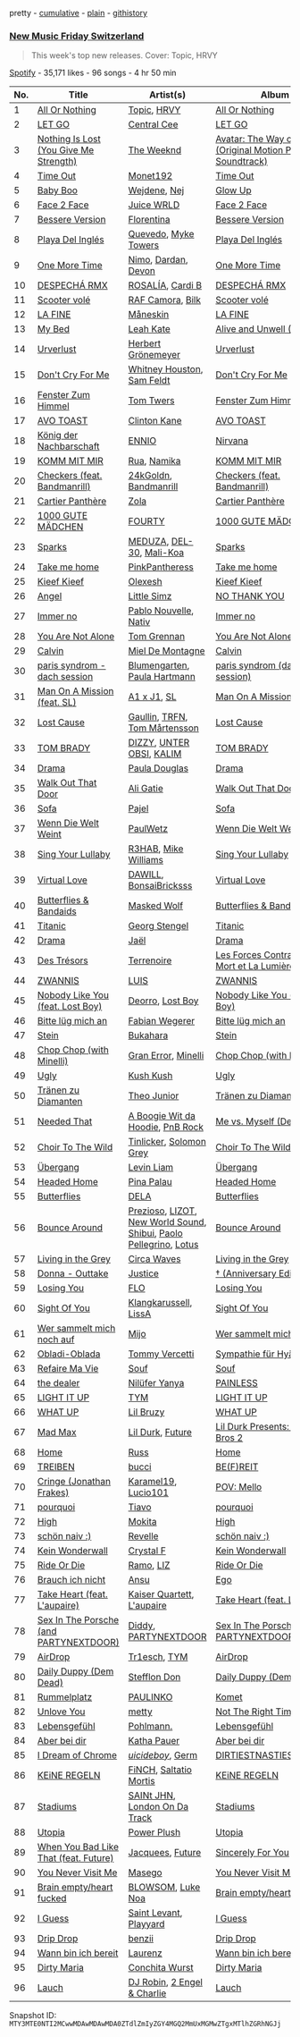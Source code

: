 pretty - [cumulative](/playlists/cumulative/37i9dQZF1DX3crNbt46mRU.md) - [plain](/playlists/plain/37i9dQZF1DX3crNbt46mRU) - [githistory](https://github.githistory.xyz/mackorone/spotify-playlist-archive/blob/main/playlists/plain/37i9dQZF1DX3crNbt46mRU)

### [New Music Friday Switzerland](https://open.spotify.com/playlist/37i9dQZF1DX3crNbt46mRU)

> This week's top new releases\. Cover: Topic, HRVY

[Spotify](https://open.spotify.com/user/spotify) - 35,171 likes - 96 songs - 4 hr 50 min

| No. | Title | Artist(s) | Album | Length |
|---|---|---|---|---|
| 1 | [All Or Nothing](https://open.spotify.com/track/2AcKLW30dJ03qXsGU3RehH) | [Topic](https://open.spotify.com/artist/0u6GtibW46tFX7koQ6uNJZ), [HRVY](https://open.spotify.com/artist/28y6CyJNkGNjJQKrlx4AmN) | [All Or Nothing](https://open.spotify.com/album/1RbpoiBzVURNZ86m1f32y5) | 2:27 |
| 2 | [LET GO](https://open.spotify.com/track/3zkyus0njMCL6phZmNNEeN) | [Central Cee](https://open.spotify.com/artist/5H4yInM5zmHqpKIoMNAx4r) | [LET GO](https://open.spotify.com/album/1QYPAEk2Ksj3WPv3mvoDnL) | 2:54 |
| 3 | [Nothing Is Lost \(You Give Me Strength\)](https://open.spotify.com/track/1DzJbVkBELu6jDu6q0T0tk) | [The Weeknd](https://open.spotify.com/artist/1Xyo4u8uXC1ZmMpatF05PJ) | [Avatar: The Way of Water \(Original Motion Picture Soundtrack\)](https://open.spotify.com/album/4M2Mf4pmARKGVT9MLCe3HA) | 4:27 |
| 4 | [Time Out](https://open.spotify.com/track/73uKQq3MR30dUTBAlvvIFR) | [Monet192](https://open.spotify.com/artist/60uPSVM3svOL8kZ3Wkb3Zw) | [Time Out](https://open.spotify.com/album/6Ox71tH8ioLqqBbRQhrHDG) | 2:40 |
| 5 | [Baby Boo](https://open.spotify.com/track/3uuSSAMq7Otspek5jPLVU3) | [Wejdene](https://open.spotify.com/artist/1SxuyHZnLUFyFHGzdGaxZk), [Nej](https://open.spotify.com/artist/3BQ9mWlgFRfMr5EdNfc10a) | [Glow Up](https://open.spotify.com/album/5lxGXboLgqONmIT50uLRO9) | 2:50 |
| 6 | [Face 2 Face](https://open.spotify.com/track/6L4XGeAdRRC32vVJpp8MdM) | [Juice WRLD](https://open.spotify.com/artist/4MCBfE4596Uoi2O4DtmEMz) | [Face 2 Face](https://open.spotify.com/album/4Ql8xPz3NjoScZ4yM3fNFh) | 2:04 |
| 7 | [Bessere Version](https://open.spotify.com/track/1z6c3dSrs6moawTgJ37gIT) | [Florentina](https://open.spotify.com/artist/7adCbfW9aRcBxWhuuSNXTo) | [Bessere Version](https://open.spotify.com/album/0shWOBCKRlvERwwkMaCP0J) | 2:32 |
| 8 | [Playa Del Inglés](https://open.spotify.com/track/2t6IxTASaSFkZEt61tQ6W6) | [Quevedo](https://open.spotify.com/artist/52iwsT98xCoGgiGntTiR7K), [Myke Towers](https://open.spotify.com/artist/7iK8PXO48WeuP03g8YR51W) | [Playa Del Inglés](https://open.spotify.com/album/1MgW79L1nRyxWHOCu4nxR9) | 3:57 |
| 9 | [One More Time](https://open.spotify.com/track/1VkMDzfeKwAxaZN9pIXI2d) | [Nimo](https://open.spotify.com/artist/3ZuBEj9ppJe8GSdKaMTfMN), [Dardan](https://open.spotify.com/artist/3pjq2pDV9RR6VY55wBjVnp), [Devon](https://open.spotify.com/artist/2X22f1pZWsWSp7qgbdGov8) | [One More Time](https://open.spotify.com/album/03ltkIJ2bDKNs7x46heCeE) | 2:50 |
| 10 | [DESPECHÁ RMX](https://open.spotify.com/track/4CD623yLJVvKJxUyzaTqtC) | [ROSALÍA](https://open.spotify.com/artist/7ltDVBr6mKbRvohxheJ9h1), [Cardi B](https://open.spotify.com/artist/4kYSro6naA4h99UJvo89HB) | [DESPECHÁ RMX](https://open.spotify.com/album/4czxiqSwyeZK7y5r9GNWXP) | 2:50 |
| 11 | [Scooter volé](https://open.spotify.com/track/0NOV2gOVEZffjG6ZDQ6mSH) | [RAF Camora](https://open.spotify.com/artist/0Dvx6p8JDyzeOPGmaCIH1L), [Bilk](https://open.spotify.com/artist/5R45oNcDnRCz29ZXOiKeMZ) | [Scooter volé](https://open.spotify.com/album/239snaV4wWXgJ5eS2KGFqt) | 2:45 |
| 12 | [LA FINE](https://open.spotify.com/track/6DPE8tGV9lzKALNnvuY9dS) | [Måneskin](https://open.spotify.com/artist/0lAWpj5szCSwM4rUMHYmrr) | [LA FINE](https://open.spotify.com/album/5eZ98aKCgAQmEYNtueCoJK) | 3:20 |
| 13 | [My Bed](https://open.spotify.com/track/4w7hfP5OC7L8JqTNYvyneq) | [Leah Kate](https://open.spotify.com/artist/6oWOHAOyBUn6aJlKIPJK9r) | [Alive and Unwell \(Deluxe\)](https://open.spotify.com/album/5kmXkrUWjJfIEV5v2tzlTn) | 2:44 |
| 14 | [Urverlust](https://open.spotify.com/track/08eoKjoG3AB6Xxp72ls3tF) | [Herbert Grönemeyer](https://open.spotify.com/artist/5tG5dl5mS2wB5w72YBpsyg) | [Urverlust](https://open.spotify.com/album/6oO7SztbZvwDRg9OfVUOVb) | 3:39 |
| 15 | [Don't Cry For Me](https://open.spotify.com/track/2OUJj5upivZyb4mUCEoQp7) | [Whitney Houston](https://open.spotify.com/artist/6XpaIBNiVzIetEPCWDvAFP), [Sam Feldt](https://open.spotify.com/artist/20gsENnposVs2I4rQ5kvrf) | [Don't Cry For Me](https://open.spotify.com/album/3Dxx5keo6wkJXBwRXdqZUb) | 3:19 |
| 16 | [Fenster Zum Himmel](https://open.spotify.com/track/6EOzseaAhZSwfnSslHwpYc) | [Tom Twers](https://open.spotify.com/artist/6Vg9ZTblAIMeOiRCgyzJzO) | [Fenster Zum Himmel](https://open.spotify.com/album/7FvJvAE8N5Wfw45iLcEcTc) | 2:22 |
| 17 | [AVO TOAST](https://open.spotify.com/track/7B5EbapjMpLuK7A7PJUvxn) | [Clinton Kane](https://open.spotify.com/artist/7okSU80WTrn4LXlyXYbX3P) | [AVO TOAST](https://open.spotify.com/album/4gH45jls1Zx5TSREuO53x9) | 2:41 |
| 18 | [König der Nachbarschaft](https://open.spotify.com/track/5NN5yCExaaQdYLWXWQ9d65) | [ENNIO](https://open.spotify.com/artist/6ztKrKekC3nb3nCBoy9HUt) | [Nirvana](https://open.spotify.com/album/6l917ziBG07nTM0CDjAxwb) | 2:31 |
| 19 | [KOMM MIT MIR](https://open.spotify.com/track/2Nd5xstwUVP4MGgnseTwmQ) | [Rua](https://open.spotify.com/artist/6mEktZc9hTEYmOEBgG9fpw), [Namika](https://open.spotify.com/artist/0HSc7yUdNSosxRb2UJnXlz) | [KOMM MIT MIR](https://open.spotify.com/album/0ygotdcaugyapQAj7zp3uV) | 3:06 |
| 20 | [Checkers \(feat\. Bandmanrill\)](https://open.spotify.com/track/2UUEnFfWx3y3lPKiwHTknQ) | [24kGoldn](https://open.spotify.com/artist/6fWVd57NKTalqvmjRd2t8Z), [Bandmanrill](https://open.spotify.com/artist/2SyMN1PdSuQpZgrYXrkai1) | [Checkers \(feat\. Bandmanrill\)](https://open.spotify.com/album/3xszxg2o7K6EPVBpihMo4n) | 2:41 |
| 21 | [Cartier Panthère](https://open.spotify.com/track/39u64b5XPIpyHn2CP1PJq4) | [Zola](https://open.spotify.com/artist/54kCbQZaZWHnwwj9VP2hn4) | [Cartier Panthère](https://open.spotify.com/album/2sXfEROFW7ZUESK44AXb5j) | 3:05 |
| 22 | [1000 GUTE MÄDCHEN](https://open.spotify.com/track/4XtaGPxSYwu7L4iFldf3Sz) | [FOURTY](https://open.spotify.com/artist/1SnSPHBs8l5iAvoWF0aO05) | [1000 GUTE MÄDCHEN](https://open.spotify.com/album/19Ss4OvXzPLBCOerFhxwCZ) | 2:38 |
| 23 | [Sparks](https://open.spotify.com/track/0SG7XH1L4gMwcXkLuMjDgq) | [MEDUZA](https://open.spotify.com/artist/0xRXCcSX89eobfrshSVdyu), [DEL\-30](https://open.spotify.com/artist/3YUMfiE2ROxoup2bHSUXjU), [Mali\-Koa](https://open.spotify.com/artist/45Dc572GdbJ6Guc8X3UW24) | [Sparks](https://open.spotify.com/album/5OkPS4db29TTA4FAMnbTly) | 2:50 |
| 24 | [Take me home](https://open.spotify.com/track/26AmP3ukYC4Zs9lSGlh55I) | [PinkPantheress](https://open.spotify.com/artist/78rUTD7y6Cy67W1RVzYs7t) | [Take me home](https://open.spotify.com/album/4CykmPXyJzacASnoxR33ns) | 3:20 |
| 25 | [Kieef Kieef](https://open.spotify.com/track/3ML7iagpvfyKJOTZICUYVe) | [Olexesh](https://open.spotify.com/artist/2Z9KL8Zmqx5Sg3cd7Fldhl) | [Kieef Kieef](https://open.spotify.com/album/1QWmrT57vTGSj0456QpdPD) | 2:48 |
| 26 | [Angel](https://open.spotify.com/track/4pGxnHLyli1TLkRFHyBxo0) | [Little Simz](https://open.spotify.com/artist/6eXZu6O7nAUA5z6vLV8NKI) | [NO THANK YOU](https://open.spotify.com/album/57263zG8Md6XZ9lBUPPYCm) | 5:52 |
| 27 | [Immer no](https://open.spotify.com/track/6hoynSwkuRnyfUxowoOLR9) | [Pablo Nouvelle](https://open.spotify.com/artist/2OIJq28O1lXrZ2x3NGSk8P), [Nativ](https://open.spotify.com/artist/7ufLkxlHrq3NRaS1fCHOgq) | [Immer no](https://open.spotify.com/album/6wIJHWXxKaeUprn7grlvrk) | 3:27 |
| 28 | [You Are Not Alone](https://open.spotify.com/track/1p5XERqVW5EnTRoR3I5mBQ) | [Tom Grennan](https://open.spotify.com/artist/5SHxzwjek1Pipl1Yk11UHv) | [You Are Not Alone](https://open.spotify.com/album/68exeZ4qrJuj2Axr5uiKfx) | 2:45 |
| 29 | [Calvin](https://open.spotify.com/track/4FZXNjy9tRM2qrwpEs46Wc) | [Miel De Montagne](https://open.spotify.com/artist/2iGwIqfIXRskkGakunO9sf) | [Calvin](https://open.spotify.com/album/7lN3wA0cM16Sdg1qdF86Yn) | 3:03 |
| 30 | [paris syndrom \- dach session](https://open.spotify.com/track/4cvfB6n4wfSXIvND88VRc1) | [Blumengarten](https://open.spotify.com/artist/5j3YjOV8eusoDutC6yPjhS), [Paula Hartmann](https://open.spotify.com/artist/3Fl31gc0mEUC2H0JWL1vic) | [paris syndrom \(dach session\)](https://open.spotify.com/album/5FXulrsss6KsfQ7izfaTdP) | 2:50 |
| 31 | [Man On A Mission \(feat\. SL\)](https://open.spotify.com/track/1IHPOnF7GswcdGa9F5zBBg) | [A1 x J1](https://open.spotify.com/artist/1WO1hFAkFbeo9tV3uVX7Dy), [SL](https://open.spotify.com/artist/0wY1K9SgxbaRfoFRmSR5x5) | [Man On A Mission \(feat\. SL\)](https://open.spotify.com/album/4r0ZKwHX5xSKFgJjCGbqBE) | 1:54 |
| 32 | [Lost Cause](https://open.spotify.com/track/2aGXKyRGUkpfy8t6QutGF4) | [Gaullin](https://open.spotify.com/artist/1aQwKFn00nswXRDUDipm0K), [TRFN](https://open.spotify.com/artist/5Wj4v7ri4aDONkGEIuo0zp), [Tom Mårtensson](https://open.spotify.com/artist/43Rudxki6fpPr4tX8F7BeU) | [Lost Cause](https://open.spotify.com/album/1bMCZfhvgIpAEW6kCrIWcV) | 2:08 |
| 33 | [TOM BRADY](https://open.spotify.com/track/5n3lxRIC3K37HTqSBrTqvJ) | [DIZZY](https://open.spotify.com/artist/7HOA5ZSnWgm6AmVrSpu2al), [UNTER OBSI](https://open.spotify.com/artist/70K2T1XaPolANoZ2YjcoVW), [KALIM](https://open.spotify.com/artist/2NJWI8byqTSqDaJRnqJY2z) | [TOM BRADY](https://open.spotify.com/album/6fJNfOKkhkRoCsnyT5anHF) | 2:28 |
| 34 | [Drama](https://open.spotify.com/track/3uioCx6qBxfmw0X8nkJUSL) | [Paula Douglas](https://open.spotify.com/artist/1k7bThg1ouTydDVc2ZQiHJ) | [Drama](https://open.spotify.com/album/009chC8TET4QHcYPjUPxt1) | 2:46 |
| 35 | [Walk Out That Door](https://open.spotify.com/track/7lABdrRyMlxMWZzU3SKWoA) | [Ali Gatie](https://open.spotify.com/artist/4rTv3Ejc7hKMtmoBOK1B4T) | [Walk Out That Door](https://open.spotify.com/album/3y3IISsJLqxm4apTYf5i5c) | 2:47 |
| 36 | [Sofa](https://open.spotify.com/track/3h9xRncij3aiFybtcQYKPV) | [Pajel](https://open.spotify.com/artist/1bpI6QDUqmfKmV0Tlhj0Jm) | [Sofa](https://open.spotify.com/album/2f9cy541iTMrGqaK4nWYBe) | 2:43 |
| 37 | [Wenn Die Welt Weint](https://open.spotify.com/track/4Nu3ioTzEbCC48lD2UX4co) | [PaulWetz](https://open.spotify.com/artist/1uaDw0T6O916Kv8TxJsQzb) | [Wenn Die Welt Weint](https://open.spotify.com/album/22uorOmcd34IXxtZvPKdbD) | 2:55 |
| 38 | [Sing Your Lullaby](https://open.spotify.com/track/3LGqmgDKefGR9zp3h92VmW) | [R3HAB](https://open.spotify.com/artist/6cEuCEZu7PAE9ZSzLLc2oQ), [Mike Williams](https://open.spotify.com/artist/3IpvVrP3VLhruTmnququq7) | [Sing Your Lullaby](https://open.spotify.com/album/61nC52SUGV19X5i0VJoyoa) | 3:42 |
| 39 | [Virtual Love](https://open.spotify.com/track/5x5gXjHzfm0QC4m3wRaqCj) | [DAWILL](https://open.spotify.com/artist/7oypIsVGKg4FIyuZM1AmeA), [BonsaiBricksss](https://open.spotify.com/artist/2LgK8q1WXqXkH07yDdKyw2) | [Virtual Love](https://open.spotify.com/album/412LIcuCdvboHT9lqNpoSO) | 3:12 |
| 40 | [Butterflies & Bandaids](https://open.spotify.com/track/4mU0GgWkV6X1IEuIXtrAGe) | [Masked Wolf](https://open.spotify.com/artist/1uU7g3DNSbsu0QjSEqZtEd) | [Butterflies & Bandaids](https://open.spotify.com/album/75mjArJOL2mVqNNhqMTh2A) | 2:05 |
| 41 | [Titanic](https://open.spotify.com/track/6WRh7FdyDilcwmYE2TTown) | [Georg Stengel](https://open.spotify.com/artist/7jQYzUpPshdP6jZS7lJSDU) | [Titanic](https://open.spotify.com/album/1o0oTDy8xrJ8uYN8TYqJkS) | 2:41 |
| 42 | [Drama](https://open.spotify.com/track/1GX75Wn7A1sR2f9rAZRi4g) | [Jaël](https://open.spotify.com/artist/0z0YozcOIqw3EDJnU2NgOe) | [Drama](https://open.spotify.com/album/3Cpds2Jv2pGncoZHFsgv5B) | 3:54 |
| 43 | [Des Trésors](https://open.spotify.com/track/3La4lre4zcgSmP8ZtSZWAL) | [Terrenoire](https://open.spotify.com/artist/6AiHXHMryCtGFBEnjB17aA) | [Les Forces Contraires: La Mort et La Lumière](https://open.spotify.com/album/0EcdCP79FGAUF30sPIvgI6) | 3:22 |
| 44 | [ZWANNIS](https://open.spotify.com/track/3f2n0M2s1DovBN8DPoR0n5) | [LUIS](https://open.spotify.com/artist/1GdFniPzxbAmIGIn89RwoI) | [ZWANNIS](https://open.spotify.com/album/5s9axapj8W2cHyTpdgHuMa) | 2:25 |
| 45 | [Nobody Like You \(feat\. Lost Boy\)](https://open.spotify.com/track/0tI7SJjaezftm7xOaaIG2u) | [Deorro](https://open.spotify.com/artist/6VD4UEUPvtsemqD3mmTqCR), [Lost Boy](https://open.spotify.com/artist/4PRItSqasFLl62nmQVBq0C) | [Nobody Like You \(feat\. Lost Boy\)](https://open.spotify.com/album/6ZLME08avWNb8HM2nGGCHv) | 2:45 |
| 46 | [Bitte lüg mich an](https://open.spotify.com/track/2DaNWnBkqRyt2BER3OYxMQ) | [Fabian Wegerer](https://open.spotify.com/artist/3O6oippEBKDR0OJDo6O1cZ) | [Bitte lüg mich an](https://open.spotify.com/album/16q5RLYXqMXqpOPOyEK833) | 2:34 |
| 47 | [Stein](https://open.spotify.com/track/6ZtThs6SYrpm8z90iLdhwX) | [Bukahara](https://open.spotify.com/artist/21K0gLOe4i0o6l1MHd5a6W) | [Stein](https://open.spotify.com/album/4FTm2dokMyKvRIVKDIdVa9) | 4:19 |
| 48 | [Chop Chop \(with Minelli\)](https://open.spotify.com/track/33Tx9Fv7TD8fA6Z6soGHnF) | [Gran Error](https://open.spotify.com/artist/7ilnC3b4EuUuElf3cuStza), [Minelli](https://open.spotify.com/artist/5T0j6On1EthT2QVNXh8vqc) | [Chop Chop \(with Minelli\)](https://open.spotify.com/album/1SjE9qGat0ZIIlgnb8VwAP) | 2:29 |
| 49 | [Ugly](https://open.spotify.com/track/1L7v8Odozigp9jEEJBjYm8) | [Kush Kush](https://open.spotify.com/artist/5P4P6G0pubLi65R3zRnSCf) | [Ugly](https://open.spotify.com/album/21jdbzp50oMiVHpXLDW1uc) | 2:23 |
| 50 | [Tränen zu Diamanten](https://open.spotify.com/track/1LyHcM6Cn5tZbJ3ah5g0pR) | [Theo Junior](https://open.spotify.com/artist/4Q8tZV1nlCycCfu1RFAsJO) | [Tränen zu Diamanten](https://open.spotify.com/album/5dyPf5oTdrbvjXe6FXl8so) | 2:54 |
| 51 | [Needed That](https://open.spotify.com/track/1Pgu551wrKnGA82NiytP9G) | [A Boogie Wit da Hoodie](https://open.spotify.com/artist/31W5EY0aAly4Qieq6OFu6I), [PnB Rock](https://open.spotify.com/artist/21WS9wngs9AqFckK7yYJPM) | [Me vs\. Myself \(Deluxe\)](https://open.spotify.com/album/2vM2H6lyPfitmNZlc1Vrxv) | 3:26 |
| 52 | [Choir To The Wild](https://open.spotify.com/track/1Roz7FfvXU50hWjdjEPvDo) | [Tinlicker](https://open.spotify.com/artist/5EmEZjq8eHEC6qFnT63Lza), [Solomon Grey](https://open.spotify.com/artist/7pCfNMcSlUWQgBXbyoEcyO) | [Choir To The Wild](https://open.spotify.com/album/5zMfAruiLEHVRTctUnFiGu) | 4:43 |
| 53 | [Übergang](https://open.spotify.com/track/4NUIHkcjtTtNdX5DTYZEGb) | [Levin Liam](https://open.spotify.com/artist/7qMDCTsnaGWM9h8rqTnk0q) | [Übergang](https://open.spotify.com/album/0Mjbe0hp1ECGZGQoR27VZr) | 2:33 |
| 54 | [Headed Home](https://open.spotify.com/track/3QLJiQKjhp8eyxSz6nDRVi) | [Pina Palau](https://open.spotify.com/artist/6Ktx4W0UWEkRQKxhkIUFvP) | [Headed Home](https://open.spotify.com/album/5pNCBxmKPZIIFlbRGHRLCU) | 3:49 |
| 55 | [Butterflies](https://open.spotify.com/track/5G9RU9810ADmr5hpY8eC2J) | [DELA](https://open.spotify.com/artist/6o5FwtmyRmdaUqFnfmZ9l8) | [Butterflies](https://open.spotify.com/album/6oMITAMwyhPqG9TFNiS2QO) | 3:50 |
| 56 | [Bounce Around](https://open.spotify.com/track/2pqTSgyJPmJ5nOwgnftTr8) | [Prezioso](https://open.spotify.com/artist/3iMzbvXlgNUpoFccD60bvr), [LIZOT](https://open.spotify.com/artist/12A83CWwFiyXy90ScLWPIe), [New World Sound](https://open.spotify.com/artist/4RQQEu24E1oQAQXvkxsLxE), [Shibui](https://open.spotify.com/artist/3DgZk9TPxWee4QgbRpKGF4), [Paolo Pellegrino](https://open.spotify.com/artist/3ewQZ4iDkC9CQzceitueXe), [Lotus](https://open.spotify.com/artist/5NgQo5enpKJsf6ohQedD6b) | [Bounce Around](https://open.spotify.com/album/7nwEtBIHQiuXQCXlFqE6D3) | 2:41 |
| 57 | [Living in the Grey](https://open.spotify.com/track/1KUnVcYDSrX4VrBrEsFGYp) | [Circa Waves](https://open.spotify.com/artist/6hl5k4gLl1p3sjhHcb57t2) | [Living in the Grey](https://open.spotify.com/album/03ugnHlnMTFRZBKUz7RGzN) | 3:54 |
| 58 | [Donna \- Outtake](https://open.spotify.com/track/29wCKit7yf8ipSCViR7cGd) | [Justice](https://open.spotify.com/artist/1gR0gsQYfi6joyO1dlp76N) | [† \(Anniversary Edition\)](https://open.spotify.com/album/6moXrbUfTHYc0aJcuGwIgR) | 3:02 |
| 59 | [Losing You](https://open.spotify.com/track/146pr47LcU6HE5TQ6mgiSX) | [FLO](https://open.spotify.com/artist/0s4kXsjYeH0S1xRyVGN4NO) | [Losing You](https://open.spotify.com/album/1nVNtqccCdtzc3N9uKqXXl) | 3:44 |
| 60 | [Sight Of You](https://open.spotify.com/track/2rw5o91jFj0YD8NzahuZYs) | [Klangkarussell](https://open.spotify.com/artist/041iTeoMIwXMlShuQPIVKo), [LissA](https://open.spotify.com/artist/6aAestjbtEbALwyIYPg8Na) | [Sight Of You](https://open.spotify.com/album/1yOhJSW1qqd1X1tvzKKsZn) | 4:11 |
| 61 | [Wer sammelt mich noch auf](https://open.spotify.com/track/3qlxuSW5iab5IjVh5Io1bA) | [Mijo](https://open.spotify.com/artist/1UFe8wvqGgbzvRGq3yya1X) | [Wer sammelt mich noch auf](https://open.spotify.com/album/3Z4EcNVjKmH9mRzg9TO9Qx) | 2:16 |
| 62 | [Obladi\-Oblada](https://open.spotify.com/track/6pnx29lZc6sXrhqtmhG8E8) | [Tommy Vercetti](https://open.spotify.com/artist/26ZoEX0BLjUNba2ED2JyP3) | [Sympathie für Hyäne](https://open.spotify.com/album/3XMpW5FT9RbZaNjeu7CRlq) | 2:58 |
| 63 | [Refaire Ma Vie](https://open.spotify.com/track/1frU2e1z3zrll5vIJTxkRB) | [Souf](https://open.spotify.com/artist/2tsnxjntsRI6iFL9ZeC0ec) | [Souf](https://open.spotify.com/album/5sqzSkimnmtWIMcrZiBd3S) | 3:21 |
| 64 | [the dealer](https://open.spotify.com/track/1UZ1OcxlQYd28UoCnbNYCB) | [Nilüfer Yanya](https://open.spotify.com/artist/09kXLeOXRyfNQMXRaDO4qA) | [PAINLESS](https://open.spotify.com/album/2IVL0vnFIe9uHWW1TAocC7) | 3:38 |
| 65 | [LIGHT IT UP](https://open.spotify.com/track/3yP36UitCO9lhOELMXObx6) | [TYM](https://open.spotify.com/artist/70Rt4lMiib6ya5azoVK51v) | [LIGHT IT UP](https://open.spotify.com/album/2RGB5A9uzjCscouMcsX2Ep) | 4:11 |
| 66 | [WHAT UP](https://open.spotify.com/track/0atEHW3Arw3EwB1gdO307T) | [Lil Bruzy](https://open.spotify.com/artist/4GEAT0ISivahTQUZLSdJfN) | [WHAT UP](https://open.spotify.com/album/4UQrUAQRnQKjKTqhrVuZOF) | 3:11 |
| 67 | [Mad Max](https://open.spotify.com/track/2i2qDe3dnTl6maUE31FO7c) | [Lil Durk](https://open.spotify.com/artist/3hcs9uc56yIGFCSy9leWe7), [Future](https://open.spotify.com/artist/1RyvyyTE3xzB2ZywiAwp0i) | [Lil Durk Presents: Loyal Bros 2](https://open.spotify.com/album/4lXLULUDQvqV1yHtLW5fyL) | 2:33 |
| 68 | [Home](https://open.spotify.com/track/7jsO0c5SFIVHRY0fafblup) | [Russ](https://open.spotify.com/artist/1z7b1Pr1rSlvWRzsW3HOrS) | [Home](https://open.spotify.com/album/7xLpTxm7A7q9Y1kia1PDiQ) | 2:39 |
| 69 | [TREIBEN](https://open.spotify.com/track/02T8NXhFqoxHeeLjwCVptn) | [bucci](https://open.spotify.com/artist/1f8lvHw5C5ZNd9ACUi7TNh) | [BE\(F\)REIT](https://open.spotify.com/album/1D9xYv1j5oSMHPlrkSw7gm) | 2:50 |
| 70 | [Cringe \(Jonathan Frakes\)](https://open.spotify.com/track/6J6o5kA94HWMUS5O2l0w19) | [Karamel19](https://open.spotify.com/artist/2NKelK5LrcVeYoDdEBVhmm), [Lucio101](https://open.spotify.com/artist/4LwRgSkj7AJJTKLnEaHjMv) | [POV: Mello](https://open.spotify.com/album/2cOzb7mg90cuKJZ3hIbJuu) | 3:00 |
| 71 | [pourquoi](https://open.spotify.com/track/4vWljkTZY7IRGk6DWuPV7E) | [Tiavo](https://open.spotify.com/artist/13XOdftLPuWTn5iH2bUq2B) | [pourquoi](https://open.spotify.com/album/3yqMCItF5noTA84SIJXh9T) | 2:56 |
| 72 | [High](https://open.spotify.com/track/7MjIHg5j0v3Porj9bvBv2S) | [Mokita](https://open.spotify.com/artist/3sKeaby6GMSJWgYueZaSjE) | [High](https://open.spotify.com/album/2VkfpC80REsR1Q3BmFNhs5) | 2:46 |
| 73 | [schön naiv :\)](https://open.spotify.com/track/2ykcuqXjl9bg3ouHsfeISI) | [Revelle](https://open.spotify.com/artist/02EVANzKGRlR3TTTiaGAoA) | [schön naiv :\)](https://open.spotify.com/album/38apSHIt2ShQsodAhOAzP7) | 2:28 |
| 74 | [Kein Wonderwall](https://open.spotify.com/track/2kq8vuE0UhfNH1lebykzkV) | [Crystal F](https://open.spotify.com/artist/6oZhc4ONSAMn6RYg6o6VWL) | [Kein Wonderwall](https://open.spotify.com/album/3ETO0szpaV2DObPIQVQWVZ) | 3:00 |
| 75 | [Ride Or Die](https://open.spotify.com/track/0xGVlOXEVw8Fy2m6CP8OfZ) | [Ramo](https://open.spotify.com/artist/3eSn9mqkLzdmxzHJ9KDPmC), [LIZ](https://open.spotify.com/artist/793QToVJnVh8Op8YSqJsSm) | [Ride Or Die](https://open.spotify.com/album/1A9A1XSQWhNzqk6fH4auVz) | 2:24 |
| 76 | [Brauch ich nicht](https://open.spotify.com/track/5leZkMvOkRcsWR4QI6oW7x) | [Ansu](https://open.spotify.com/artist/62TYO8MQIPGNVne59x3AqS) | [Ego](https://open.spotify.com/album/5cgvs7EsGfBqX7E6z0yhvg) | 2:18 |
| 77 | [Take Heart \(feat\. L'aupaire\)](https://open.spotify.com/track/6KEorP90VzAir5XTk3mmUp) | [Kaiser Quartett](https://open.spotify.com/artist/2VTqmf8ZEe2Y4cKztXkr9D), [L'aupaire](https://open.spotify.com/artist/6d9XIbBseVi999qdzDEtwE) | [Take Heart \(feat\. L'aupaire\)](https://open.spotify.com/album/2sXkNSoIk75taRM9kd9A0T) | 3:27 |
| 78 | [Sex In The Porsche \(and PARTYNEXTDOOR\)](https://open.spotify.com/track/33RTe6MAxEno83JSdpObQr) | [Diddy](https://open.spotify.com/artist/59wfkuBoNyhDMQGCljbUbA), [PARTYNEXTDOOR](https://open.spotify.com/artist/2HPaUgqeutzr3jx5a9WyDV) | [Sex In The Porsche \(and PARTYNEXTDOOR\)](https://open.spotify.com/album/0uHHoKJvLxf4gGRhyTUpjy) | 3:33 |
| 79 | [AirDrop](https://open.spotify.com/track/3eulrf7L7dy0jJytcYKwyA) | [Tr1esch](https://open.spotify.com/artist/20BGIO1fJQ3i3ueC4GApYR), [TYM](https://open.spotify.com/artist/70Rt4lMiib6ya5azoVK51v) | [AirDrop](https://open.spotify.com/album/3khRL2HPg3o7XOKSk7b5n8) | 3:07 |
| 80 | [Daily Duppy \(Dem Dead\)](https://open.spotify.com/track/1RLFNhcRa6572GRGfa6TBB) | [Stefflon Don](https://open.spotify.com/artist/2ExGrw6XpbtUAJHTLtUXUD) | [Daily Duppy \(Dem Dead\)](https://open.spotify.com/album/6H1aU8exiYl8OI0Xt8d4GG) | 2:59 |
| 81 | [Rummelplatz](https://open.spotify.com/track/5KfbjvEXuvJh5d5gXnbTUG) | [PAULINKO](https://open.spotify.com/artist/6q19W6LjTlGIOtq4n0Hc54) | [Komet](https://open.spotify.com/album/1TZkquO0U0wdcUDGACsOHV) | 3:14 |
| 82 | [Unlove You](https://open.spotify.com/track/3VT0uoVyIkrcRrWmc4joe6) | [metty](https://open.spotify.com/artist/7Db5PkiQYNyku1FZdizAVW) | [Not The Right Time For Us](https://open.spotify.com/album/3Mzq3kobahQ8a51Xlxg5Pd) | 2:02 |
| 83 | [Lebensgefühl](https://open.spotify.com/track/0DgF1zimuUdNQ3HVu1wr2K) | [Pohlmann.](https://open.spotify.com/artist/1dV2H8r14HI6oAV7lkN8mL) | [Lebensgefühl](https://open.spotify.com/album/7mRLCOjCwVuf17CHi2U8p9) | 3:46 |
| 84 | [Aber bei dir](https://open.spotify.com/track/4V2aSXReInkNhS1gmSezYa) | [Katha Pauer](https://open.spotify.com/artist/2YxWusBgSh4BLJdypUbFbC) | [Aber bei dir](https://open.spotify.com/album/4WU5TVzfP7bP8ZtzPubJMa) | 2:26 |
| 85 | [I Dream of Chrome](https://open.spotify.com/track/3QQXpvZd9qmzHZ02wDf2im) | [$uicideboy$](https://open.spotify.com/artist/1VPmR4DJC1PlOtd0IADAO0), [Germ](https://open.spotify.com/artist/4OYIkXBBN6ET96coWyWAXh) | [DIRTIESTNASTIEST$UICIDE](https://open.spotify.com/album/7mxSvZIgElLmVTdUfVNQFz) | 2:25 |
| 86 | [KEiNE REGELN](https://open.spotify.com/track/6XN1f9Q785CEko1cvel1CX) | [FiNCH](https://open.spotify.com/artist/1ZyqnbV7Brg5LgyS4EZCUD), [Saltatio Mortis](https://open.spotify.com/artist/09Z51O0q4AwHl7FjUUlFKw) | [KEiNE REGELN](https://open.spotify.com/album/6PPYna4qpQd6pHF6AInCa0) | 2:48 |
| 87 | [Stadiums](https://open.spotify.com/track/5Sqya98MFN0RHN2oglnTTX) | [SAINt JHN](https://open.spotify.com/artist/0H39MdGGX6dbnnQPt6NQkZ), [London On Da Track](https://open.spotify.com/artist/5Nf5yishRW9Ye174sJISkg) | [Stadiums](https://open.spotify.com/album/40F5ywKIXAvpWHrsRc0Ufo) | 2:52 |
| 88 | [Utopia](https://open.spotify.com/track/4202xIEzuXea2CqyZMaz2F) | [Power Plush](https://open.spotify.com/artist/5oFIcDSdVrn8T3Ldes4Ebn) | [Utopia](https://open.spotify.com/album/2IrRVfGOPj1pDEhwvu4hYV) | 3:32 |
| 89 | [When You Bad Like That \(feat\. Future\)](https://open.spotify.com/track/275YNZEcI6UKFU7hO1kzKX) | [Jacquees](https://open.spotify.com/artist/4tMm1dU6Gn04VAZ9ClHcIZ), [Future](https://open.spotify.com/artist/1RyvyyTE3xzB2ZywiAwp0i) | [Sincerely For You](https://open.spotify.com/album/6KqdU8DuBJiho89Rjznzze) | 3:10 |
| 90 | [You Never Visit Me](https://open.spotify.com/track/04nzvWWsX2TDl0mjpBVeWd) | [Masego](https://open.spotify.com/artist/3ycxRkcZ67ALN3GQJ57Vig) | [You Never Visit Me](https://open.spotify.com/album/31B0I1DLGYsV7RF2Dszunr) | 3:50 |
| 91 | [Brain empty/heart fucked](https://open.spotify.com/track/5ZKsOqztR15ukpcFGSH8VW) | [BLOWSOM](https://open.spotify.com/artist/7GG8nWQhwrbobKgJKTaUjI), [Luke Noa](https://open.spotify.com/artist/6I0GEFnsmFxBdyolt4KlJe) | [Brain empty/heart fucked](https://open.spotify.com/album/72P9MbmIOjmHql5eHn0djV) | 2:39 |
| 92 | [I Guess](https://open.spotify.com/track/1Q8UhAL4Ebspx05qAFGyTn) | [Saint Levant](https://open.spotify.com/artist/5ZZsFnpO7frU8h5xH1wtjT), [Playyard](https://open.spotify.com/artist/63I47oemHnVtpZGCu6rrOM) | [I Guess](https://open.spotify.com/album/1KCGlttwZbhgs9WfNoHitL) | 2:38 |
| 93 | [Drip Drop](https://open.spotify.com/track/4VsimJYHOXf0jd9TGPgzJK) | [benzii](https://open.spotify.com/artist/2v4qy7Tmy7AcIXZuUH4eJ1) | [Drip Drop](https://open.spotify.com/album/7vr2wN6tmohuaGTQ2mOBtX) | 3:11 |
| 94 | [Wann bin ich bereit](https://open.spotify.com/track/5vraDMiQVb10mbAPPqazfB) | [Laurenz](https://open.spotify.com/artist/2SxLNXXcBhIYkH8EkSfJm5) | [Wann bin ich bereit](https://open.spotify.com/album/6Y1141tieEnP8aj9Vnim3V) | 2:51 |
| 95 | [Dirty Maria](https://open.spotify.com/track/25n1yLSkGHLXDB58VvscvT) | [Conchita Wurst](https://open.spotify.com/artist/1TGdxJ3UvFq055SVjwx49v) | [Dirty Maria](https://open.spotify.com/album/74XRbMb1cZsBAbdSswecTJ) | 3:05 |
| 96 | [Lauch](https://open.spotify.com/track/4iVVDHBKH3HkmK1geypsFY) | [DJ Robin](https://open.spotify.com/artist/06VwNCd4PPAxBuxheaf5bz), [2 Engel & Charlie](https://open.spotify.com/artist/0XRkZikEumDTaGGE9mW8HA) | [Lauch](https://open.spotify.com/album/3YTJW1zpGuRn1IXnZRo54d) | 2:31 |

Snapshot ID: `MTY3MTE0NTI2MCwwMDAwMDAwMDA0ZTdlZmIyZGY4MGQ2MmUxMGMwZTgxMTlhZGRhNGJj`
